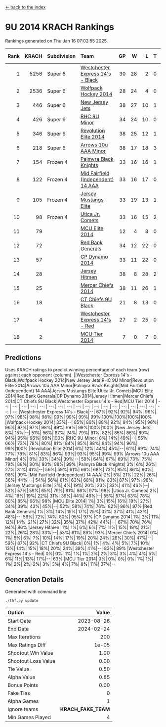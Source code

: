 [<- back to the index](readme.md)
# 9U 2014 KRACH Rankings
Rankings generated on Thu Jan 16 07:02:55 2025.

Rank|KRACH|Subdivision|Team|GP|W|L|T|OTW|OTL|SoS|Exp Wins|Win Diff
---:|---:|:---|:---|---:|---:|---:|---:|---:|---:|---:|---:|---:
1|5256|Super 6|[Westchester Express 14's - Black](https://gamesheetstats.com/seasons/3664/teams/140873/schedule)|30|28|2|0|2|0|479|28.8|-0.0
2|2536|Super 6|[Wolfpack Hockey 2014](https://gamesheetstats.com/seasons/3664/teams/140871/schedule)|28|24|4|0|0|1|865|24.8|-0.0
3|446|Super 6|[New Jersey Jets](https://gamesheetstats.com/seasons/3664/teams/140881/schedule)|38|27|10|1|3|0|524|28.4|0.0
4|426|Super 6|[RHC 9U Minor](https://gamesheetstats.com/seasons/3664/teams/140876/schedule)|34|24|10|0|1|0|725|24.9|0.0
5|346|Super 6|[Revolution Elite 2014](https://gamesheetstats.com/seasons/3664/teams/140880/schedule)|38|25|12|1|2|1|346|26.4|0.0
6|218|Super 6|[Arrows 10u AAA Minor](https://gamesheetstats.com/seasons/3664/teams/140872/schedule)|38|17|18|3|0|2|835|19.4|0.0
7|154|Frozen 4|[Palmyra Black Knights](https://gamesheetstats.com/seasons/3664/teams/140875/schedule)|33|16|16|1|1|1|606|17.4|0.0
8|122|Frozen 4|[Mid Fairfield (Independent) 14 AAA](https://gamesheetstats.com/seasons/3664/teams/140878/schedule)|33|16|17|0|1|0|614|16.9|0.0
9|105|Frozen 4|[Jersey Mustangs Elite](https://gamesheetstats.com/seasons/3664/teams/140888/schedule)|33|19|13|1|1|3|127|20.4|0.0
10|98|Frozen 4|[Utica Jr. Comets](https://gamesheetstats.com/seasons/3664/teams/140884/schedule)|33|16|15|2|0|1|563|17.9|0.0
11|79||[MCU Elite 2014](https://gamesheetstats.com/seasons/3664/teams/140874/schedule)|12|4|8|0|0|1|2030|4.9|0.0
12|72||[Red Bank Generals](https://gamesheetstats.com/seasons/3664/teams/140883/schedule)|34|12|22|0|1|1|743|12.9|0.0
13|57||[CP Dynamo 2014](https://gamesheetstats.com/seasons/3664/teams/140877/schedule)|33|11|22|0|0|1|604|11.9|0.0
14|28||[Jersey Hitmen](https://gamesheetstats.com/seasons/3664/teams/140879/schedule)|38|8|28|2|1|1|602|9.9|0.0
15|25||[Mercer Chiefs 2014](https://gamesheetstats.com/seasons/3664/teams/140885/schedule)|38|11|26|1|1|2|141|12.4|0.0
16|18||[CT Chiefs 9U Black](https://gamesheetstats.com/seasons/3664/teams/140886/schedule)|21|8|13|0|1|0|104|8.9|0.0
17|4||[Westchester Express 14's - Red](https://gamesheetstats.com/seasons/3664/teams/140887/schedule)|27|2|25|0|0|0|114|2.9|0.0
18|2||[MCU Tier 2014](https://gamesheetstats.com/seasons/3664/teams/140882/schedule)|7|0|7|0|0|0|148|0.9|0.0

## Predictions
Uses KRACH ratings to predict winning percentage of each team (row) against each opponent (column).
||Westchester Express 14's - Black|Wolfpack Hockey 2014|New Jersey Jets|RHC 9U Minor|Revolution Elite 2014|Arrows 10u AAA Minor|Palmyra Black Knights|Mid Fairfield (Independent) 14 AAA|Jersey Mustangs Elite|Utica Jr. Comets|MCU Elite 2014|Red Bank Generals|CP Dynamo 2014|Jersey Hitmen|Mercer Chiefs 2014|CT Chiefs 9U Black|Westchester Express 14's - Red|MCU Tier 2014
| --: | --: | --: | --: | --: | --: | --: | --: | --: | --: | --: | --: | --: | --: | --: | --: | --: | --: | --: 
|Westchester Express 14's - Black|--| 67%| 92%| 92%| 94%| 96%| 97%| 98%| 98%| 98%| 99%| 99%| 99%| 99%|100%|100%|100%|100%
|Wolfpack Hockey 2014| 33%|--| 85%| 86%| 88%| 92%| 94%| 95%| 96%| 96%| 97%| 97%| 98%| 99%| 99%| 99%|100%|100%
|New Jersey Jets|  8%| 15%|--| 51%| 56%| 67%| 74%| 79%| 81%| 82%| 85%| 86%| 89%| 94%| 95%| 96%| 99%|100%
|RHC 9U Minor|  8%| 14%| 49%|--| 55%| 66%| 73%| 78%| 80%| 81%| 84%| 85%| 88%| 94%| 94%| 96%| 99%|100%
|Revolution Elite 2014|  6%| 12%| 44%| 45%|--| 61%| 69%| 74%| 77%| 78%| 81%| 83%| 86%| 93%| 93%| 95%| 99%| 99%
|Arrows 10u AAA Minor|  4%|  8%| 33%| 34%| 39%|--| 59%| 64%| 67%| 69%| 73%| 75%| 79%| 89%| 90%| 93%| 98%| 99%
|Palmyra Black Knights|  3%|  6%| 26%| 27%| 31%| 41%|--| 56%| 59%| 61%| 66%| 68%| 73%| 85%| 86%| 90%| 98%| 99%
|Mid Fairfield (Independent) 14 AAA|  2%|  5%| 21%| 22%| 26%| 36%| 44%|--| 54%| 56%| 61%| 63%| 68%| 81%| 83%| 87%| 97%| 98%
|Jersey Mustangs Elite|  2%|  4%| 19%| 20%| 23%| 33%| 41%| 46%|--| 52%| 57%| 59%| 65%| 79%| 81%| 86%| 97%| 98%
|Utica Jr. Comets|  2%|  4%| 18%| 19%| 22%| 31%| 39%| 44%| 48%|--| 55%| 57%| 63%| 78%| 80%| 85%| 96%| 98%
|MCU Elite 2014|  1%|  3%| 15%| 16%| 19%| 27%| 34%| 39%| 43%| 45%|--| 52%| 58%| 74%| 76%| 82%| 96%| 97%
|Red Bank Generals|  1%|  3%| 14%| 15%| 17%| 25%| 32%| 37%| 41%| 43%| 48%|--| 56%| 72%| 74%| 80%| 95%| 97%
|CP Dynamo 2014|  1%|  2%| 11%| 12%| 14%| 21%| 27%| 32%| 35%| 37%| 42%| 44%|--| 67%| 70%| 76%| 94%| 96%
|Jersey Hitmen|  1%|  1%|  6%|  6%|  7%| 11%| 15%| 19%| 21%| 22%| 26%| 28%| 33%|--| 53%| 61%| 89%| 93%
|Mercer Chiefs 2014|  0%|  1%|  5%|  6%|  7%| 10%| 14%| 17%| 19%| 20%| 24%| 26%| 30%| 47%|--| 59%| 87%| 92%
|CT Chiefs 9U Black|  0%|  1%|  4%|  4%|  5%|  7%| 10%| 13%| 14%| 15%| 18%| 20%| 24%| 39%| 41%|--| 83%| 89%
|Westchester Express 14's - Red|  0%|  0%|  1%|  1%|  1%|  2%|  2%|  3%|  3%|  4%|  4%|  5%|  6%| 11%| 13%| 17%|--| 63%
|MCU Tier 2014|  0%|  0%|  0%|  0%|  1%|  1%|  1%|  2%|  2%|  2%|  3%|  3%|  4%|  7%|  8%| 11%| 37%|--

## Generation Details

Generated with command line:
```
./thf.py update
```

| Option | Value |
| :----- | ----: |
| Start Date | 2023-08-26 |
| End Date | 2024-02-24 |
| Max Iterations | 200 |
| Max Ratings Diff | 1e-05 |
| Shootout Win Value | 1.00 |
| Shootout Loss Value | 0.00 |
| Tie Value | 0.50 |
| Alpha Value | 0.85 |
| Bonus Points | 0.00 |
| Fake Ties | 0 |
| Alpha Games | 1 |
| Ignore teams | __KRACH_FAKE_TEAM__ |
| Min Games Played | 4 |

